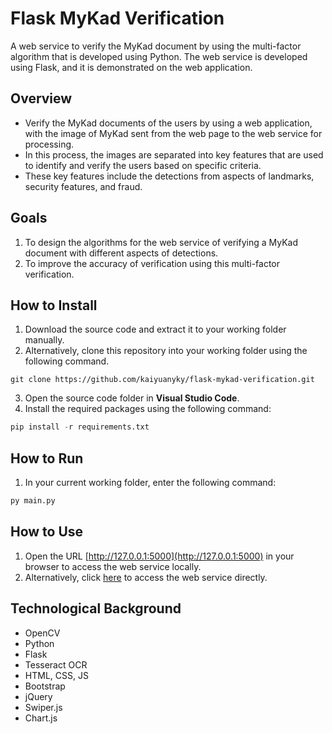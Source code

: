 # Flask MyKad Verification
A web service to verify the MyKad document by using the multi-factor algorithm that is developed using Python. 
The web service is developed using Flask, and it is demonstrated on the web application.

## Overview
- Verify the MyKad documents of the users by using a web application, with the image of MyKad sent from the web page to the web service for processing.
- In this process, the images are separated into key features that are used to identify and verify the users based on specific criteria.
- These key features include the detections from aspects of landmarks, security features, and fraud.

## Goals
1. To design the algorithms for the web service of verifying a MyKad document with different aspects of detections.
2. To improve the accuracy of verification using this multi-factor verification.

## How to Install
1. Download the source code and extract it to your working folder manually.
2. Alternatively, clone this repository into your working folder using the following command.

```
git clone https://github.com/kaiyuanyky/flask-mykad-verification.git
```

3. Open the source code folder in **Visual Studio Code**.
4. Install the required packages using the following command:

```python
pip install -r requirements.txt
```

## How to Run
1. In your current working folder, enter the following command:

```python
py main.py
```

## How to Use
1. Open the URL [http://127.0.0.1:5000](http://127.0.0.1:5000) in your browser to access the web service locally.
2. Alternatively, click [here](https://mykad.herokuapp.com/) to access the web service directly.

## Technological Background
- OpenCV
- Python
- Flask
- Tesseract OCR
- HTML, CSS, JS
- Bootstrap
- jQuery
- Swiper.js
- Chart.js